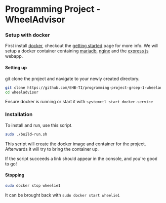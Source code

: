 # Programming Project - WheelAdvisor

### Setup with docker
First install [docker](https://docs.docker.com/engine/install/),
checkout the [getting started](https://docs.docker.com/get-started/) page for more info.
We will setup a docker container containing [mariadb](https://mariadb.org/), [nginx](https://www.nginx.com/) and the [express js](http://expressjs.com/) webapp.

#### Setting up
git clone the project and navigate to your newly created directory.
```bash
git clone https://github.com/EHB-TI/programming-project-groep-1-wheeladvisor.git wheeladvisor
cd wheeladvisor
```
Ensure docker is running or start it with
`systemctl start docker.service`

### Installation
To install and run, use this script.
```bash
sudo ./build-run.sh
```
This script will create the docker image and container for the project.
Afterwards it will try to bring the container up.

If the script succeeds a link should appear in the console, and you're good to go!

#### Stopping
```bash
sudo docker stop wheelie1
```
 It can be brought back with
`sudo docker start wheelie1`
